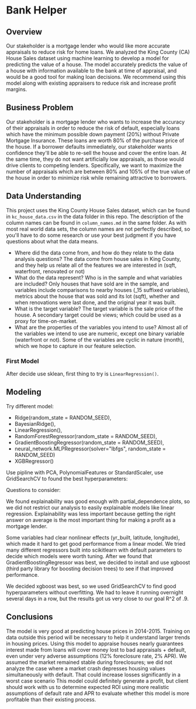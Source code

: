 # Bank Helper



## Overview

Our stakeholder is a mortgage lender who would like more accurate appraisals to reduce risk for home loans. We analyzed the King County (CA) House Sales dataset using machine learning to develop a model for predicting the value of a house. The model accurately predicts the value of a house with information available to the bank at time of appraisal, and would be a good tool for making loan decisions. We recommend using this model along with existing appraisers to reduce risk and increase profit margins.


## Business Problem

Our stakeholder is a mortgage lender who wants to increase the accuracy of their appraisals in order to reduce the risk of default, especially loans which have the minimum possible down payment (20%) without Private Mortgage Insurance. These loans are worth 80% of the purchase price of the house. If a borrower defaults immediately, our stakeholder wants confidence they'll be able to re-sell the house and cover the entire loan. At the same time, they do not want artificially low appraisals, as those would drive clients to competing lenders. Specifically, we want to maximize the number of appraisals which are between 80% and 105% of the true value of the house in order to minimize risk while remaining attractive to borrowers.


## Data Understanding

This project uses the King County House Sales dataset, which can be found in `kc_house_data.csv` in the data folder in this repo. The description of the column names can be found in `column_names.md` in the same folder. As with most real world data sets, the column names are not perfectly described, so you'll have to do some research or use your best judgment if you have questions about what the data means.


- Where did the data come from, and how do they relate to the data analysis questions?
    The data come from house sales in King County, and they help us relate all of the features we are interested in (sqft, waterfront, renovated or not)
- What do the data represent? Who is in the sample and what variables are included?
    Only houses that have sold are in the sample, and variables include comparisons to nearby houses (_15 suffixed variables), metrics about the house that was sold and its lot (sqft), whether and when renovations were last done, and the original year it was built.
- What is the target variable?
    The target variable is the sale price of the house. A secondary target could be views; which could be used as a proxy for time-on-market.
- What are the properties of the variables you intend to use?
    Almost all of the variables we intend to use are numeric, except one binary variable (waterfront or not). Some of the variables are cyclic in nature (month), which we hope to capture in our feature selection.


### First Model

After decide use sklean, first thing to try is `LinearRegression()`.


## Modeling

Try different model:

* Ridge(random_state = RANDOM_SEED),
* BayesianRidge(),
* LinearRegression(),
* RandomForestRegressor(random_state = RANDOM_SEED),
* GradientBoostingRegressor(random_state = RANDOM_SEED),
* neural_network.MLPRegressor(solver="lbfgs", random_state = RANDOM_SEED)
* XGBRegressor() 

Use pipline with PCA, PolynomialFeatures or StandardScaler, use GridSearchCV to found the best hyperparameters:



Questions to consider:

We found explainability was good enough with partial_dependence plots, so we did not restrict our analysis to easily explainable models like linear regression. Explainability was less important because getting the right answer on average is the most important thing for making a profit as a mortgage lender.

Some variables had clear nonlinear effects (yr_built, latitude, longitude), which made it hard to get good performance from a linear model. We tried many different regressors built into scikitlearn with default parameters to decide which models were worth tuning. After we found that GradientBoostingRegressor was best, we decided to install and use xgboost (third party library for boosting decision trees) to see if that improved performance.

We decided xgboost was best, so we used GridSearchCV to find good hyperparameters without overfitting. We had to leave it running overnight several days in a row, but the results got us very close to our goal R^2 of .9.


## Conclusions

The model is very good at predicting house prices in 2014-2015. Training on data outside this period will be necessary to help it understand larger trends in housing prices.
Using this model to appraise houses nearly guarantees interest made from loans will cover money lost to bad appraisals + default, even under very adverse assumptions (12% foreclosure rate, 2% APR).
We assumed the market remained stable during foreclosures; we did not analyze the case where a market crash depresses housing values simultaneously with default. That could increase losses significantly in a worst case scenario
This model could definitely generate a profit, but client should work with us to determine expected ROI using more realistic assumptions of default rate and APR to evaluate whether this model is more profitable than their existing process.
